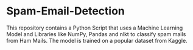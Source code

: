 # Spam-Email-Detection
This repository contains a Python Script that uses a Machine Learning Model and Libraries like NumPy, Pandas and nlkt to classify spam mails from Ham Mails. The model is trained on a popular dataset from Kaggle.
